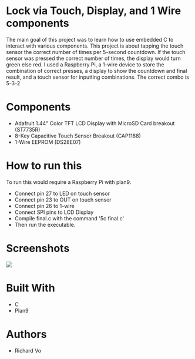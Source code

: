 # Lock via Touch, Display, and 1 Wire components
The main goal of this project was to learn how to use embedded C to
interact with various components. This project is about tapping the
touch sensor the correct number of times per 5-second countdown. If
the touch sensor was pressed the correct number of times, the
display would turn green else red. I used a Raspberry Pi, a 1-wire
device to store the combination of correct presses, a display to
show the countdown and final result, and a touch sensor for inputting
combinations. The correct combo is 5-3-2

# Components
* Adafruit 1.44" Color TFT LCD Display with MicroSD Card breakout (ST7735R)
* 8-Key Capacitive Touch Sensor Breakout (CAP1188)
* 1-Wire EEPROM (DS28E07)

# How to run this
To run this would require a Raspberry Pi with plan9.
* Connect pin 27 to LED on touch sensor
* Connect pin 23 to OUT on touch sensor
* Connect pin 26 to 1-wire
* Connect SPI pins to LCD Display
* Compile final.c with the command '5c final.c'
* Then run the executable.

# Screenshots
![](Images/Lock_1.gif)

# Built With
* C
* Plan9

# Authors
* Richard Vo
